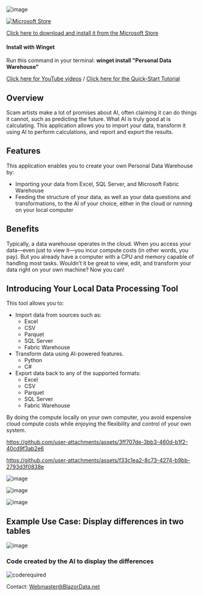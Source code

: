 ![image](https://github.com/user-attachments/assets/b1fd8715-3ce6-4c35-884d-eb6dd43bd7d6)

[![Microsoft Store](https://get.microsoft.com/images/en-us%20light.svg)](https://apps.microsoft.com/detail/9P86KCCLLJV0?rtc=1&hl=en-us&gl=US) 

[Click here to download and install it from the Microsoft Store](https://apps.microsoft.com/detail/9P86KCCLLJV0?hl=en-us&gl=US&ocid=pdpshare)

#### Install with Winget 
Run this command in your terminal: **winget install "Personal Data Warehouse"**

[Click here for YouTube videos](https://www.youtube.com/@blazordata) / [Click here for the Quick-Start Tutorial](https://blazordata.net/ViewBlogPost/7)

## Overview
Scam artists make a lot of promises about AI, often claiming it can do things it cannot, such as predicting the future. What AI is truly good at is calculating. This application allows you to import your data, transform it using AI to perform calculations, and report and export the results.

## Features
This application enables you to create your own Personal Data Warehouse by:
  - Importing your data from Excel, SQL Server, and Microsoft Fabric Warehouse
  - Feeding the structure of your data, as well as your data questions and transformations, to the AI of your choice, either in the cloud or running on your local computer
    
## Benefits
Typically, a data warehouse operates in the cloud. When you access your data—even just to view it—you incur compute costs (in other words, you pay). But you already have a computer with a CPU and memory capable of handling most tasks. Wouldn’t it be great to view, edit, and transform your data right on your own machine? Now you can!

## Introducing Your Local Data Processing Tool
This tool allows you to:

* Import data from sources such as:
  - Excel
  - CSV
  - Parquet
  - SQL Server
  - Fabric Warehouse
* Transform data using AI-powered features.
  - Python
  - C#
* Export data back to any of the supported formats:
  - Excel
  - CSV
  - Parquet
  - SQL Server
  - Fabric Warehouse
    
By doing the compute locally on your own computer, you avoid expensive cloud compute costs while enjoying the flexibility and control of your own system.

https://github.com/user-attachments/assets/3ff707de-3bb3-460d-b1f2-40cd9f3ab2e6

https://github.com/user-attachments/assets/f33c1ea2-8c73-4274-b9bb-2793d3f0838e

![image](https://github.com/user-attachments/assets/0666d9a6-0da0-4780-9099-e919bb6fb839)

![image](https://github.com/user-attachments/assets/74238b49-7125-4861-a1e2-2f06c2d3710e)

![image](https://github.com/user-attachments/assets/9c51354b-7f69-45f6-9e73-ad79df4edb53)

## Example Use Case: Display differences in two tables

![image](https://github.com/user-attachments/assets/f8bb6d1f-d066-4a7a-a841-d463bad88d0c)

### Code created by the AI to display the differences

![coderequired](https://github.com/user-attachments/assets/f0ff7c35-653a-4266-bea8-c61d8e373cca)

Contact: Webmaster@BlazorData.net
